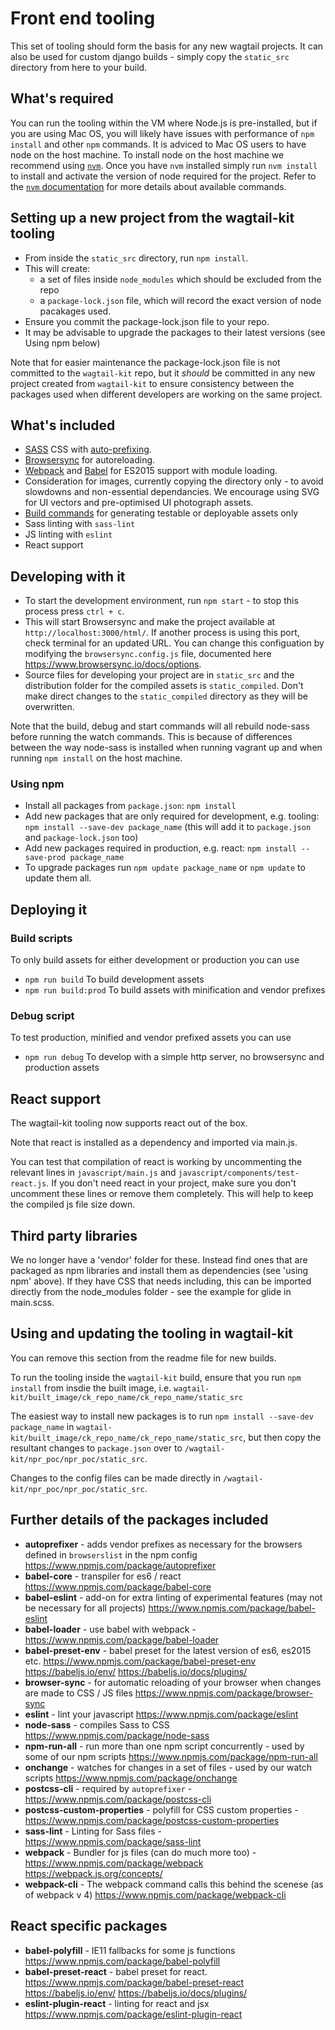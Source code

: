 # Front end tooling

This set of tooling should form the basis for any new wagtail projects. It can also be used for custom django builds - simply copy the `static_src` directory from here to your build.

## What's required

You can run the tooling within the VM where Node.js is pre-installed, but if you are using Mac OS, you will likely have issues with performance of `npm install` and other `npm` commands. It is adviced to Mac OS users to have node on the host machine.
 To install node on the host machine we recommend using [`nvm`](https://github.com/creationix/nvm). Once you have `nvm` installed simply run `nvm install` to install and activate the version of node required for the project. Refer to the [`nvm` documentation](https://github.com/creationix/nvm#usage) for more details about available commands.


## Setting up a new project from the wagtail-kit tooling

* From inside the `static_src` directory, run `npm install`.
* This will create:
    - a set of files inside `node_modules` which should be excluded from the repo
    - a `package-lock.json` file, which will record the exact version of node pacakages used.
* Ensure you commit the package-lock.json file to your repo.
* It may be advisable to upgrade the packages to their latest versions (see Using npm below)

Note that for easier maintenance the package-lock.json file is not committed to the `wagtail-kit` repo, but it *should* be committed in any new project created from `wagtail-kit` to ensure consistency between the packages used when different developers are working on the same project.

## What's included

* [SASS](http://sass-lang.com/) CSS with [auto-prefixing](https://github.com/postcss/autoprefixer).
* [Browsersync](https://www.browsersync.io) for autoreloading.
* [Webpack](https://webpack.js.org/) and [Babel](https://babeljs.io) for ES2015 support with module loading.
* Consideration for images, currently copying the directory only - to avoid slowdowns and non-essential dependancies. We encourage using SVG for UI vectors and pre-optimised UI photograph assets.
* [Build commands](#build-scripts) for generating testable or deployable assets only
* Sass linting with `sass-lint`
* JS linting with `eslint`
* React support


## Developing with it

* To start the development environment, run `npm start` - to stop this process press `ctrl + c`.
* This will start Browsersync and make the project available at `http://localhost:3000/html/`. If another process is using this port, check terminal for an updated URL. You can change this configuation by modifying the `browsersync.config.js` file, documented here https://www.browsersync.io/docs/options.
* Source files for developing your project are in `static_src` and the distribution folder for the compiled assets is `static_compiled`. Don't make direct changes to the `static_compiled` directory as they will be overwritten.

Note that the build, debug and start commands will all rebuild node-sass before running the watch commands. This is because of differences between the way node-sass is installed when running vagrant up and when running `npm install` on the host machine.

### Using npm

* Install all packages from `package.json`: `npm install`
* Add new packages that are only required for development, e.g. tooling: `npm install --save-dev package_name` (this will add it to `package.json` and `package-lock.json` too)
* Add new packages required in production, e.g. react: `npm install --save-prod package_name`
* To upgrade packages run `npm update package_name` or `npm update` to update them all.

## Deploying it

### Build scripts

To only build assets for either development or production you can use

 * `npm run build` To build development assets
 * `npm run build:prod` To build assets with minification and vendor prefixes

### Debug script

To test production, minified and vendor prefixed assets you can use

 * `npm run debug` To develop with a simple http server, no browsersync and production assets


## React support

The wagtail-kit tooling now supports react out of the box.

Note that react is installed as a dependency and imported via main.js.

You can test that compilation of react is working by uncommenting the relevant lines in `javascript/main.js` and `javascript/components/test-react.js`. If you don't need react in your project, make sure you don't uncomment these lines or remove them completely. This will help to keep the compiled js file size down.

## Third party libraries
We no longer have a 'vendor' folder for these. Instead find ones that are packaged as npm libraries and install them as dependencies (see 'using npm' above). If they have CSS that needs including, this can be imported directly from the node_modules folder - see the example for glide in main.scss.

## Using and updating the tooling in wagtail-kit

You can remove this section from the readme file for new builds.

To run the tooling inside the `wagtail-kit` build, ensure that you run `npm install` from insdie the built image, i.e. `wagtail-kit/built_image/ck_repo_name/ck_repo_name/static_src`

The easiest way to install new packages is to run `npm install --save-dev package_name` in `wagtail-kit/built_image/ck_repo_name/ck_repo_name/static_src`, but then copy the resultant changes to `package.json` over to `/wagtail-kit/npr_poc/npr_poc/static_src`.

Changes to the config files can be made directly in `/wagtail-kit/npr_poc/npr_poc/static_src`.

## Further details of the packages included
- **autoprefixer** - adds vendor prefixes as necessary for the browsers defined in `browserslist` in the npm config https://www.npmjs.com/package/autoprefixer
- **babel-core** - transpiler for es6 / react https://www.npmjs.com/package/babel-core
- **babel-eslint** - add-on for extra linting of experimental features (may not be necessary for all projects) https://www.npmjs.com/package/babel-eslint
- **babel-loader** - use babel with webpack - https://www.npmjs.com/package/babel-loader
- **babel-preset-env** - babel preset for the latest version of es6, es2015
  etc. https://www.npmjs.com/package/babel-preset-env https://babeljs.io/env/
https://babeljs.io/docs/plugins/
- **browser-sync** - for automatic reloading of your browser when changes are made to CSS / JS files https://www.npmjs.com/package/browser-sync
- **eslint** - lint your javascript https://www.npmjs.com/package/eslint
- **node-sass** - compiles Sass to CSS https://www.npmjs.com/package/node-sass
- **npm-run-all** - run more than one npm script concurrently - used by some of our npm scripts https://www.npmjs.com/package/npm-run-all
- **onchange** - watches for changes in a set of files - used by our watch scripts https://www.npmjs.com/package/onchange
- **postcss-cli** - required by `autoprefixer` - https://www.npmjs.com/package/postcss-cli
- **postcss-custom-properties** - polyfill for CSS custom properties - https://www.npmjs.com/package/postcss-custom-properties
- **sass-lint** - Linting for Sass files - https://www.npmjs.com/package/sass-lint
- **webpack** - Bundler for js files (can do much more too) - https://www.npmjs.com/package/webpack https://webpack.js.org/concepts/
- **webpack-cli** - The webpack command calls this behind the scenese (as of webpack v 4) https://www.npmjs.com/package/webpack-cli

## React specific packages
- **babel-polyfill** - IE11 fallbacks for some js functions https://www.npmjs.com/package/babel-polyfill
- **babel-preset-react** - babel preset for react. https://www.npmjs.com/package/babel-preset-react https://babeljs.io/env/ https://babeljs.io/docs/plugins/
- **eslint-plugin-react** - linting for react and jsx https://www.npmjs.com/package/eslint-plugin-react





